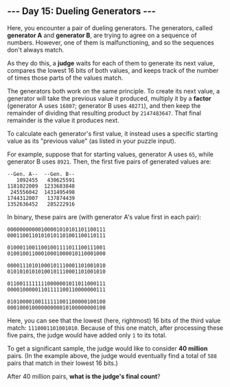 ## --- Day 15: Dueling Generators ---
Here, you encounter a pair of dueling generators. The generators, called **generator A** and **generator B**, are trying to agree on a sequence of numbers. However, one of them is malfunctioning, and so the sequences don't always match.
 
As they do this, a **judge** waits for each of them to generate its next value, compares the lowest 16 bits of both values, and keeps track of the number of times those parts of the values match.
 
The generators both work on the same principle. To create its next value, a generator will take the previous value it produced, multiply it by a **factor** (generator A uses `16807`; generator B uses `48271`), and then keep the remainder of dividing that resulting product by `2147483647`. That final remainder is the value it produces next.
 
To calculate each generator's first value, it instead uses a specific starting value as its "previous value" (as listed in your puzzle input).
 
For example, suppose that for starting values, generator A uses `65`, while generator B uses `8921`. Then, the first five pairs of generated values are:
 
```
--Gen. A--  --Gen. B--
   1092455   430625591
1181022009  1233683848
 245556042  1431495498
1744312007   137874439
1352636452   285222916
```
 
In binary, these pairs are (with generator A's value first in each pair):
 
```
00000000000100001010101101100111
00011001101010101101001100110111

01000110011001001111011100111001
01001001100010001000010110001000

00001110101000101110001101001010
01010101010100101110001101001010

01100111111110000001011011000111
00001000001101111100110000000111

01010000100111111001100000100100
00010001000000000010100000000100
```
 
Here, you can see that the lowest (here, rightmost) 16 bits of the third value match: `1110001101001010`. Because of this one match, after processing these five pairs, the judge would have added only `1` to its total.
 
To get a significant sample, the judge would like to consider **40 million** pairs. (In the example above, the judge would eventually find a total of `588` pairs that match in their lowest 16 bits.)
 
After 40 million pairs, **what is the judge's final count**?
 